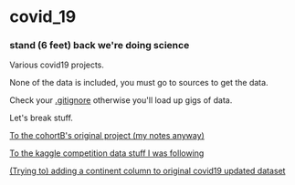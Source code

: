# covid_19
### stand (6 feet) back we're doing science

Various covid19 projects.

None of the data is included, you must go to sources to get the data.

Check your [.gitignore]() otherwise you'll load up gigs of data.

Let's break stuff.

[To the cohortB's original project (my notes anyway)]()

[To the kaggle competition data stuff I was following]()

[(Trying to) adding a continent column to original covid19 updated dataset]()

